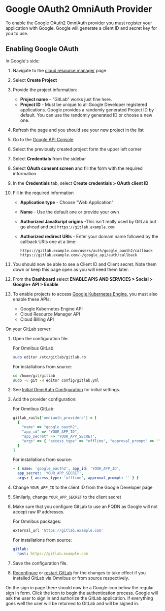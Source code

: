 # Google OAuth2 OmniAuth Provider

To enable the Google OAuth2 OmniAuth provider you must register your application
with Google. Google will generate a client ID and secret key for you to use.

## Enabling Google OAuth

In Google's side:

1. Navigate to the [cloud resource manager](https://console.cloud.google.com/cloud-resource-manager) page
1. Select **Create Project**
1. Provide the project information:
    - **Project name** - "GitLab" works just fine here.
    - **Project ID** - Must be unique to all Google Developer registered applications.
      Google provides a randomly generated Project ID by default. You can use
      the randomly generated ID or choose a new one.
1. Refresh the page and you should see your new project in the list
1. Go to the [Google API Console](https://console.developers.google.com/apis/dashboard)
1. Select the previously created project form the upper left corner
1. Select **Credentials** from the sidebar
1. Select **OAuth consent screen** and fill the form with the required information
1. In the **Credentials** tab, select **Create credentials > OAuth client ID**
1. Fill in the required information
    - **Application type** - Choose "Web Application"
    - **Name** - Use the default one or provide your own
    - **Authorized JavaScript origins** -This isn't really used by GitLab but go
      ahead and put `https://gitlab.example.com`
    - **Authorized redirect URIs** - Enter your domain name followed by the
      callback URIs one at a time:

        ```
        https://gitlab.example.com/users/auth/google_oauth2/callback
        https://gitlab.example.com/-/google_api/auth/callback
        ```

1. You should now be able to see a Client ID and Client secret. Note them down
   or keep this page open as you will need them later.
1. From the **Dashboard** select **ENABLE APIS AND SERVICES > Social > Google+ API > Enable**
1. To enable projects to access [Google Kubernetes Engine](../user/project/clusters/index.md), you must also
   enable these APIs:
   - Google Kubernetes Engine API
   - Cloud Resource Manager API
   - Cloud Billing API

On your GitLab server:

1. Open the configuration file.

    For Omnibus GitLab:

    ```sh
    sudo editor /etc/gitlab/gitlab.rb
    ```

    For installations from source:

    ```sh
    cd /home/git/gitlab
    sudo -u git -H editor config/gitlab.yml
    ```

1. See [Initial OmniAuth Configuration](omniauth.md#initial-omniauth-configuration) for initial settings.
1. Add the provider configuration:

    For Omnibus GitLab:

    ```ruby
    gitlab_rails['omniauth_providers'] = [
      {
        "name" => "google_oauth2",
        "app_id" => "YOUR_APP_ID",
        "app_secret" => "YOUR_APP_SECRET",
        "args" => { "access_type" => "offline", "approval_prompt" => '' }
      }
    ]
    ```

    For installations from source:

    ```yaml
    - { name: 'google_oauth2', app_id: 'YOUR_APP_ID',
      app_secret: 'YOUR_APP_SECRET',
      args: { access_type: 'offline', approval_prompt: '' } }
    ```

1. Change `YOUR_APP_ID` to the client ID from the Google Developer page
1. Similarly, change `YOUR_APP_SECRET` to the client secret
1. Make sure that you configure GitLab to use an FQDN as Google will not accept
   raw IP addresses.

    For Omnibus packages:

    ```ruby
    external_url 'https://gitlab.example.com'
    ```

    For installations from source:

    ```yaml
    gitlab:
      host: https://gitlab.example.com
    ```

1.  Save the configuration file.
1.  [Reconfigure][] or [restart GitLab][] for the changes to take effect if you
    installed GitLab via Omnibus or from source respectively.

On the sign in page there should now be a Google icon below the regular sign in
form. Click the icon to begin the authentication process. Google will ask the
user to sign in and authorize the GitLab application. If everything goes well
the user will be returned to GitLab and will be signed in.

[reconfigure]: ../administration/restart_gitlab.md#omnibus-gitlab-reconfigure
[restart GitLab]: ../administration/restart_gitlab.md#installations-from-source
